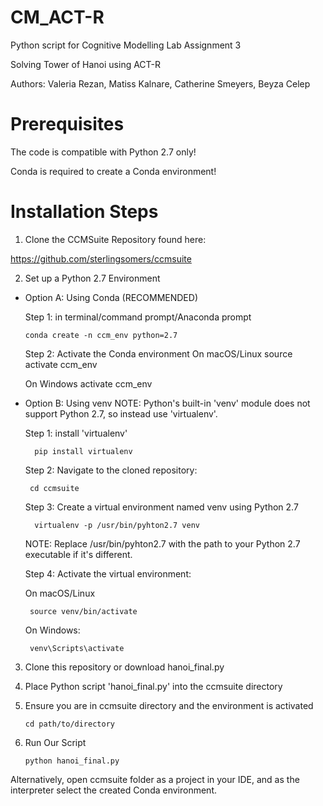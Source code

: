 # CM_ACT-R
Python script for Cognitive Modelling Lab Assignment 3 

Solving Tower of Hanoi using ACT-R

Authors: Valeria Rezan, Matiss Kalnare, Catherine Smeyers, Beyza Celep

# Prerequisites
The code is compatible with Python 2.7 only!

Conda is required to create a Conda environment!

# Installation Steps
1. Clone the CCMSuite Repository found here:

https://github.com/sterlingsomers/ccmsuite

2. Set up a Python 2.7 Environment
 - Option A: Using Conda (RECOMMENDED)
   
   Step 1: in terminal/command prompt/Anaconda prompt
   
       conda create -n ccm_env python=2.7
   
   Step 2: Activate the Conda environment
     On macOS/Linux
       source activate ccm_env
   
     On Windows
       activate ccm_env
   
- Option B: Using venv
  NOTE: Python's built-in 'venv' module does not support Python 2.7, so  instead use 'virtualenv'.
  
  Step 1: install 'virtualenv'
  
        pip install virtualenv

  Step 2: Navigate to the cloned repository:
  
       cd ccmsuite

  Step 3: Create a virtual environment named venv using Python 2.7
  
        virtualenv -p /usr/bin/pyhton2.7 venv
  
    NOTE: Replace /usr/bin/pyhton2.7 with the path to your Python 2.7     executable if it's different.

  Step 4: Activate the virtual environment:
  
  On macOS/Linux
  
       source venv/bin/activate

  On Windows:
  
       venv\Scripts\activate

3. Clone this repository or download hanoi_final.py
   
4. Place Python script 'hanoi_final.py' into the ccmsuite directory
   
5. Ensure you are in ccmsuite directory and the environment is activated
   
       cd path/to/directory
   
7. Run Our Script
   
       python hanoi_final.py

Alternatively, open ccmsuite folder as a project in your IDE, and as the interpreter select the created Conda environment. 
    
